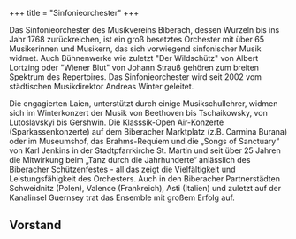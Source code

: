 +++
title = "Sinfonieorchester"
+++

Das Sinfonieorchester des Musikvereins Biberach, dessen Wurzeln bis ins Jahr 1768 zurückreichen, ist ein groß besetztes Orchester mit über 65 Musikerinnen und Musikern, das sich vorwiegend sinfonischer Musik widmet. Auch Bühnenwerke wie zuletzt "Der Wildschütz" von Albert Lortzing oder "Wiener Blut" von Johann Strauß gehören zum breiten Spektrum des Repertoires. Das Sinfonieorchester wird seit 2002 vom städtischen Musikdirektor Andreas Winter geleitet.

Die engagierten Laien, unterstützt durch einige Musikschullehrer, widmen sich im Winterkonzert der Musik von Beethoven bis Tschaikowsky, von Lutoslavskyi bis Gershwin. Die Klasssik-Open Air-Konzerte (Sparkassenkonzerte) auf dem Biberacher Marktplatz (z.B. Carmina Burana) oder im Museumshof, das Brahms-Requiem und die „Songs of Sanctuary“ von Karl Jenkins in der Stadtpfarrkirche St. Martin und seit über 25 Jahren die Mitwirkung beim „Tanz durch die Jahrhunderte“ anlässlich des Biberacher Schützenfestes - all das zeigt die Vielfältigkeit und Leistungsfähigkeit des Orchesters.
Auch in den Biberacher Partnerstädten Schweidnitz (Polen), Valence (Frankreich), Asti (Italien) und zuletzt auf der Kanalinsel Guernsey trat das Ensemble mit großem Erfolg auf.

## Vorstand

